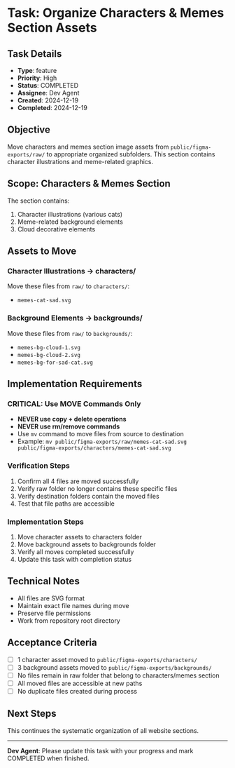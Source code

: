 # Task: Organize Characters & Memes Section Assets

## Task Details
- **Type**: feature
- **Priority**: High
- **Status**: COMPLETED
- **Assignee**: Dev Agent
- **Created**: 2024-12-19
- **Completed**: 2024-12-19

## Objective
Move characters and memes section image assets from `public/figma-exports/raw/` to appropriate organized subfolders. This section contains character illustrations and meme-related graphics.

## Scope: Characters & Memes Section
The section contains:
1. Character illustrations (various cats)
2. Meme-related background elements
3. Cloud decorative elements

## Assets to Move

### Character Illustrations → characters/
Move these files from `raw/` to `characters/`:
- `memes-cat-sad.svg`

### Background Elements → backgrounds/
Move these files from `raw/` to `backgrounds/`:
- `memes-bg-cloud-1.svg`
- `memes-bg-cloud-2.svg`
- `memes-bg-for-sad-cat.svg`

## Implementation Requirements

### CRITICAL: Use MOVE Commands Only
- **NEVER use copy + delete operations**
- **NEVER use rm/remove commands**
- Use `mv` command to move files from source to destination
- Example: `mv public/figma-exports/raw/memes-cat-sad.svg public/figma-exports/characters/memes-cat-sad.svg`

### Verification Steps
1. Confirm all 4 files are moved successfully
2. Verify raw folder no longer contains these specific files
3. Verify destination folders contain the moved files
4. Test that file paths are accessible

### Implementation Steps
1. Move character assets to characters folder
2. Move background assets to backgrounds folder
3. Verify all moves completed successfully
4. Update this task with completion status

## Technical Notes
- All files are SVG format
- Maintain exact file names during move
- Preserve file permissions
- Work from repository root directory

## Acceptance Criteria
- [ ] 1 character asset moved to `public/figma-exports/characters/`
- [ ] 3 background assets moved to `public/figma-exports/backgrounds/`
- [ ] No files remain in raw folder that belong to characters/memes section
- [ ] All moved files are accessible at new paths
- [ ] No duplicate files created during process

## Next Steps
This continues the systematic organization of all website sections.

---
**Dev Agent**: Please update this task with your progress and mark COMPLETED when finished. 